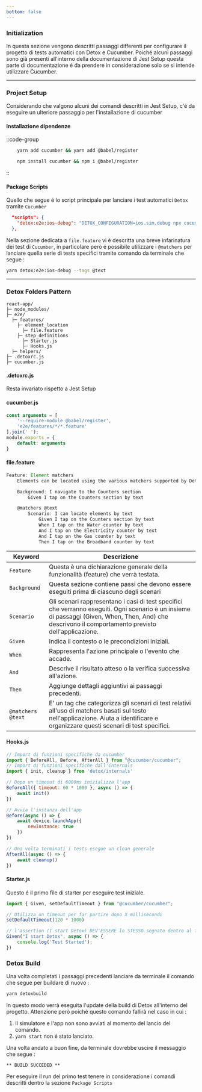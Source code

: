 ```yaml
---
bottom: false
---
```


### Initialization

In questa sezione vengono descritti passaggi differenti per configurare il progetto di tests automatici con Detox e Cucumber. Poiché alcuni passaggi sono già presenti all'interno della documentazione di Jest Setup questa parte di documentazione é da prendere in considerazione solo se si intende utilizzare Cucumber.

***

### Project Setup

Considerando che valgono alcuni dei comandi descritti in Jest Setup, c'é da eseguire un ulteriore passaggio per l'installazione di cucumber

#### Installazione dipendenze

::code-group
```bash [Yarn]
    yarn add cucumber && yarn add @babel/register
```
```bash [npm]
    npm install cucumber && npm i @babel/register
```
::

#### Package Scripts

Quello che segue é lo script principale per lanciare i test automatici `Detox` tramite `Cucumber`

```json
  "scripts": {
    "detox:e2e:ios-debug": "DETOX_CONFIGURATION=ios.sim.debug npx cucumber-js"
  },
```

Nella sezione dedicata a `file.feature` vi é descritta una breve infarinatura dei test di `Cucumber`, in particolare però é possibile utilizzare i `@matchers` per lanciare quella serie di tests specifici tramite comando da terminale che segue : 

```bash
yarn detox:e2e:ios-debug --tags @text
```

***

### Detox Folders Pattern

```
react-app/
├─ node_modules/
├─ e2e/
  ├─ features/
    ├─ element_location
      ├─ file.feature
    ├─ step_definitions
      ├─ Starter.js  
      ├─ Hooks.js 
  ├─ helpers/
├─ .detoxrc.js
├─ cucumber.js        
```

#### .detoxrc.js

Resta invariato rispetto a Jest Setup

#### cucumber.js

```js
const arguments = [
    '--require-module @babel/register',
    'e2e/features/*/*.feature'
].join(' ');
module.exports = {
    default: arguments
}
```

#### file.feature

```js
Feature: Element matchers
    Elements can be located using the various matchers supported by Detox

    Background: I navigate to the Counters section
        Given I tap on the Counters section by text

    @matchers @text
        Scenario: I can locate elements by text
            Given I tap on the Counters section by text
            When I tap on the Water counter by text
            And I tap on the Electricity counter by text
            And I tap on the Gas counter by text
            Then I tap on the Broadband counter by text
```

| Keyword |  Descrizione |
|--------------|----------------|
| `Feature` | Questa è una dichiarazione generale della funzionalità (feature) che verrà testata. |
| `Background` | Questa sezione contiene passi che devono essere eseguiti prima di ciascuno degli scenari |
| `Scenario` | Gli scenari rappresentano i casi di test specifici che verranno eseguiti. Ogni scenario è un insieme di passaggi (Given, When, Then, And) che descrivono il comportamento previsto dell'applicazione. |
| `Given` | Indica il contesto o le precondizioni iniziali. |
| `When` | Rappresenta l'azione principale o l'evento che accade. |
| `And` | Descrive il risultato atteso o la verifica successiva all'azione. |
| `Then` | Aggiunge dettagli aggiuntivi ai passaggi precedenti. |
| `@matchers @text` | E' un tag che categorizza gli scenari di test relativi all'uso di matchers basati sul testo nell'applicazione. Aiuta a identificare e organizzare questi scenari di test specifici. |

#### Hooks.js

```js
// Import di funzioni specifiche da cucumber
import { BeforeAll, Before, AfterAll } from "@cucumber/cucumber";
// Import di funzioni specifiche dall'internals
import { init, cleanup } from 'detox/internals'

// Dopo un timeout di 6000ms inizializza l'app
BeforeAll({ timeout: 60 * 1000 }, async () => {
    await init()
})

// Avvia l'instanza dell'app
Before(async () => {
    await device.launchApp({
        newInstance: true
    })
})

// Una volta terminati i tests esegue un clean generale
AfterAll(async () => {
    await cleanup()
})
```

#### Starter.js 

Questo é il primo file di starter per eseguire test iniziale. 

```js
import { Given, setDefaultTimeout } from "@cucumber/cucumber";

// Utilizza un timeout per far partire dopo X millisecondi
setDefaultTimeout(120 * 1000)

// l'assertion (I start Detox) DEV'ESSERE lo STESSO segnato dentro al file .feature, altrimenti non matcha con cucumber.
Given("I start Detox", async () => {
    console.log('Test Started');
})
```

### Detox Build

Una volta completati i passaggi precedenti lanciare da terminale il comando che segue per buildare di nuovo : 

```bash
yarn detoxbuild
```

In questo modo verrà eseguita l'update della build di Detox all'interno del progetto. Attenzione però poiché questo comando fallirà nel caso in cui :

1. Il simulatore e l'app non sono avviati al momento del lancio del comando.
2. `yarn start` non é stato lanciato.

Una volta andato a buon fine, da terminale dovrebbe uscire il messaggio che segue : 

```
** BUILD SUCCEDED **
```

Per eseguire il run del primo test tenere in considerazione i comandi descritti dentro la sezione `Package Scripts`
